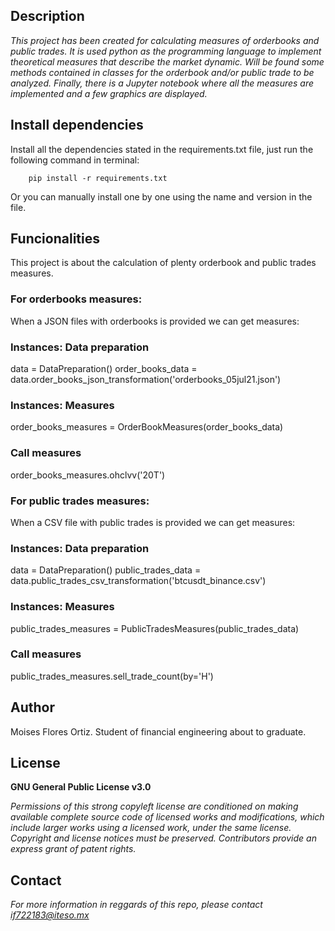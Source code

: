 ## Description
*This project has been created for calculating measures of orderbooks and public trades. It is used python as the 
programming language to implement theoretical measures that describe the market dynamic. Will be found some methods contained
in classes for the orderbook and/or public trade to be analyzed. Finally, there is a Jupyter notebook where all the measures
are implemented and a few graphics are displayed.*

## Install dependencies

Install all the dependencies stated in the requirements.txt file, just run the following command in terminal:

        pip install -r requirements.txt
        
Or you can manually install one by one using the name and version in the file.

## Funcionalities

This project is about the calculation of plenty orderbook and public trades measures.

### For orderbooks measures: 

When a JSON files with orderbooks is provided we can get measures:

### Instances: Data preparation
data = DataPreparation()
order_books_data = data.order_books_json_transformation('orderbooks_05jul21.json')
### Instances: Measures
order_books_measures = OrderBookMeasures(order_books_data)
### Call measures
order_books_measures.ohclvv('20T')

### For public trades measures: 

When a CSV file with public trades is provided we can get measures:

### Instances: Data preparation
data = DataPreparation()
public_trades_data = data.public_trades_csv_transformation('btcusdt_binance.csv')
### Instances: Measures
public_trades_measures = PublicTradesMeasures(public_trades_data)
### Call measures
public_trades_measures.sell_trade_count(by='H')

## Author
Moises Flores Ortiz. Student of financial engineering about to graduate.

## License
**GNU General Public License v3.0** 

*Permissions of this strong copyleft license are conditioned on making available 
complete source code of licensed works and modifications, which include larger 
works using a licensed work, under the same license. Copyright and license notices 
must be preserved. Contributors provide an express grant of patent rights.*

## Contact
*For more information in reggards of this repo, please contact if722183@iteso.mx*
